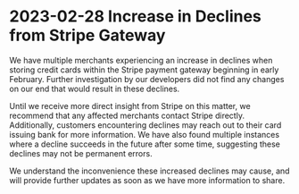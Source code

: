 # 2023-02-28 Increase in Declines from Stripe Gateway

We have multiple merchants experiencing an increase in declines when storing credit cards within the Stripe payment gateway beginning in early February. Further investigation by our developers did not find any changes on our end that would result in these declines.

Until we receive more direct insight from Stripe on this matter, we recommend that any affected merchants contact Stripe directly. Additionally, customers encountering declines may reach out to their card issuing bank for more information. We have also found multiple instances where a decline succeeds in the future after some time, suggesting these declines may not be permanent errors.

We understand the inconvenience these increased declines may cause, and will provide further updates as soon as we have more information to share.